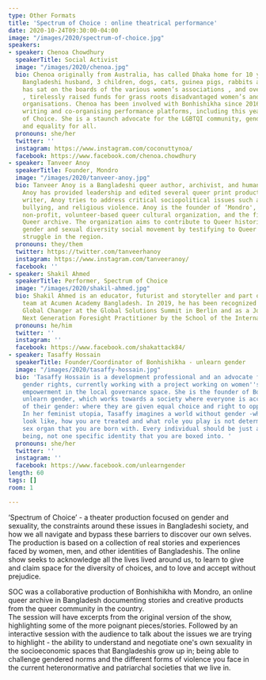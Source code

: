 ```yaml
---
type: Other Formats
title: 'Spectrum of Choice : online theatrical performance'
date: 2020-10-24T09:30:00-04:00
image: "/images/2020/spectrum-of-choice.jpg"
speakers:
- speaker: Chenoa Chowdhury
  speakerTitle: Social Activist
  image: "/images/2020/chenoa.jpg"
  bio: Chenoa originally from Australia, has called Dhaka home for 10 years with her
    Bangladeshi husband, 3 children, dogs, cats, guinea pigs, rabbits and birds. She
    has sat on the boards of the various women’s associations , and over the years
    , tirelessly raised funds for grass roots disadvantaged women’s and children’s
    organisations. Chenoa has been involved with Bonhishikha since 2016, performing,
    writing and co-organising performance platforms, including this year's Spectrum
    of Choice. She is a staunch advocate for the LGBTQI community, gender equality
    and equality for all.
  pronouns: she/her
  twitter: ''
  instagram: https://www.instagram.com/coconuttynoa/
  facebook: https://www.facebook.com/chenoa.chowdhury
- speaker: Tanveer Anoy
  speakerTitle: Founder, Mondro
  image: "/images/2020/tanveer-anoy.jpg"
  bio: Tanveer Anoy is a Bangladeshi queer author, archivist, and human rights activist.
    Anoy has provided leadership and edited several queer print productions. As a
    writer, Anoy tries to address critical sociopolitical issues such as gender binary,
    bullying, and religious violence. Anoy is the founder of ‘Mondro', a Bangladeshi
    non-profit, volunteer-based queer cultural organization, and the first-largest
    Queer archive. The organization aims to contribute to Queer historical and ongoing
    gender and sexual diversity social movement by testifying to Queer existence and
    struggle in the region.
  pronouns: they/them
  twitter: https://twitter.com/tanveerhanoy
  instagram: https://www.instagram.com/tanveeranoy/
  facebook: ''
- speaker: Shakil Ahmed
  speakerTitle: Performer, Spectrum of Choice
  image: "/images/2020/shakil-ahmed.jpg"
  bio: Shakil Ahmed is an educator, futurist and storyteller and part of the leadership
    team at Acumen Academy Bangladesh. In 2019, he has been recognized as a Young
    Global Changer at the Global Solutions Summit in Berlin and as a Joseph Jaworksi
    Next Generation Foresight Practitioner by the School of the International Futures.
  pronouns: he/him
  twitter: ''
  instagram: ''
  facebook: https://www.facebook.com/shakattack84/
- speaker: Tasaffy Hossain
  speakerTitle: Founder/Coordinator of Bonhishikha - unlearn gender
  image: "/images/2020/tasaffy-hossain.jpg"
  bio: 'Tasaffy Hossain is a development professional and an advocate for human and
    gender rights, currently working with a project working on women''s political
    empowerment in the local governance space. She is the founder of Bonhishikha -
    unlearn gender, which works towards a society where everyone is accepted irrespective
    of their gender: where they are given equal choice and right to opportunities.
    In her feminist utopia, Tasaffy imagines a world without gender -where what you
    look like, how you are treated and what role you play is not determined by the
    sex organ that you are born with. Every individual should be just another human
    being, not one specific identity that you are boxed into. '
  pronouns: she/her
  twitter: ''
  instagram: ''
  facebook: https://www.facebook.com/unlearngender
length: 60 
tags: []
room: 1

---
```

‘Spectrum of Choice’ - a theater production focused on gender and sexuality, the constraints around these issues in Bangladeshi society, and how we all navigate and bypass these barriers to discover our own selves. The production is based on a collection of real stories and experiences faced by women, men, and other identities of Bangladeshis. The online show seeks to acknowledge all the lives lived around us, to learn to give and claim space for the diversity of choices, and to love and accept without prejudice.

SOC was a collaborative production of Bonhishikha with Mondro, an online queer archive in Bangladesh documenting stories and creative products from the queer community in the country.  
The session will have excerpts from the original version of the show, highlighting some of the more poignant pieces/stories. Followed by an interactive session with the audience to talk about the issues we are trying to highlight - the ability to understand and negotiate one's own sexuality in the socioeconomic spaces that Bangladeshis grow up in; being able to challenge gendered norms and the different forms of violence you face in the current heteronormative and patriarchal societies that we live in.